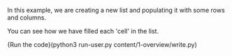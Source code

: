 In this example, we are creating a new list and populating it with some rows and columns. 

You can see how we have filled each 'cell' in the list.

{Run the code}(python3 run-user.py content/1-overview/write.py)
